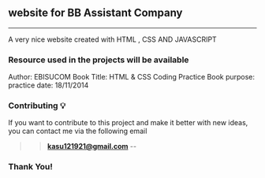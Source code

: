 ## website for BB Assistant Company
---

A very  nice website created with HTML , CSS AND JAVASCRIPT


### Resource used in the projects will be available

Author: EBISUCOM
  Book Title: HTML & CSS Coding Practice Book
  purpose: practice
  date: 18/11/2014

### Contributing 💡

If you want to contribute to this project and make it better with new ideas, you can contact me via the following  email 

>> **kasu121921@gmail.com**
--

### Thank You!
